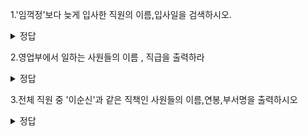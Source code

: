 1.'임꺽정'보다 늦게 입사한 직원의 이름,입사일을 검색하시오.
   <details>
   <summary> 정답 </summary>
   <div markdown= "1">
   select
     emp_name
    ,hire_date
   from employee
   where hire_date > ( select hire_date from employee where emp_name = '임꺽정' );

   </div>
   </details>

2.영업부에서 일하는 사원들의  이름 , 직급을 출력하라
    <details>
   <summary> 정답 </summary>
   <div markdown= "1">
   select
    emp_name
    ,jikup
   from employee
   where dep_no = (select dep_no from dept d where dep_name='영업부');
   </div>
   </details>

3.전체 직원 중 '이순신'과 같은 직책인 사원들의 이름,연봉,부서명을 출력하시오
  <details>
   <summary> 정답 </summary>
   <div markdown= "1">
   select
    e.emp_name
    ,e.jikup
    ,e.salary
    ,d.dep_name
   from employee e , dept d
   where e.dep_no = d.dep_no
      and e.jikup in (select jikup from employee where emp_name='이순신')
   </div>
   </details>
